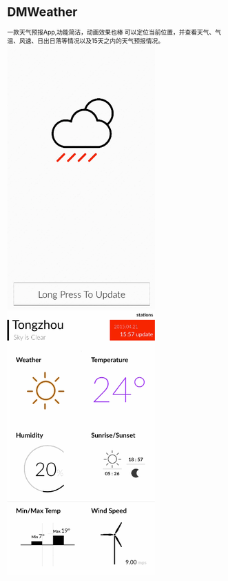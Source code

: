 # DMWeather
一款天气预报App,功能简洁，动画效果也棒
可以定位当前位置，并查看天气、气温、风速、日出日落等情况以及15天之内的天气预报情况。
![](https://github.com/wangdeming/DMWeather/blob/master/DMWeather展示1.gif)
![](https://github.com/wangdeming/DMWeather/blob/master/DMWeather展示2.gif)
